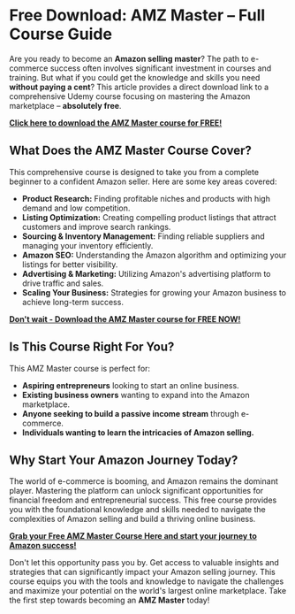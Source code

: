 # Free Download: AMZ Master – Full Course Guide

Are you ready to become an **Amazon selling master**? The path to e-commerce success often involves significant investment in courses and training. But what if you could get the knowledge and skills you need **without paying a cent**? This article provides a direct download link to a comprehensive Udemy course focusing on mastering the Amazon marketplace – **absolutely free**.

[**Click here to download the AMZ Master course for FREE!**](https://udemywork.com/amz-master)

## What Does the AMZ Master Course Cover?

This comprehensive course is designed to take you from a complete beginner to a confident Amazon seller. Here are some key areas covered:

*   **Product Research:** Finding profitable niches and products with high demand and low competition.
*   **Listing Optimization:** Creating compelling product listings that attract customers and improve search rankings.
*   **Sourcing & Inventory Management:** Finding reliable suppliers and managing your inventory efficiently.
*   **Amazon SEO:** Understanding the Amazon algorithm and optimizing your listings for better visibility.
*   **Advertising & Marketing:** Utilizing Amazon's advertising platform to drive traffic and sales.
*   **Scaling Your Business:** Strategies for growing your Amazon business to achieve long-term success.

[**Don't wait - Download the AMZ Master course for FREE NOW!**](https://udemywork.com/amz-master)

## Is This Course Right For You?

This AMZ Master course is perfect for:

*   **Aspiring entrepreneurs** looking to start an online business.
*   **Existing business owners** wanting to expand into the Amazon marketplace.
*   **Anyone seeking to build a passive income stream** through e-commerce.
*   **Individuals wanting to learn the intricacies of Amazon selling.**

## Why Start Your Amazon Journey Today?

The world of e-commerce is booming, and Amazon remains the dominant player. Mastering the platform can unlock significant opportunities for financial freedom and entrepreneurial success. This free course provides you with the foundational knowledge and skills needed to navigate the complexities of Amazon selling and build a thriving online business.

[**Grab your Free AMZ Master Course Here and start your journey to Amazon success!**](https://udemywork.com/amz-master)

Don't let this opportunity pass you by. Get access to valuable insights and strategies that can significantly impact your Amazon selling journey. This course equips you with the tools and knowledge to navigate the challenges and maximize your potential on the world's largest online marketplace. Take the first step towards becoming an **AMZ Master** today!
